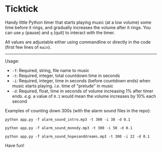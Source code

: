 # Ticktick

Handy little Python timer that starts playing music (at a low volume) some time before it rings, and gradually increases the volume after it rings. You can use `p` (pause) and `q` (quit) to interact with the timer.

All values are adjustable either using commandline or directly in the code (first few lines of `main`).

---

Usage:

- `-f`: Required, string, file name to music
- `-t`: Required, integer, total countdown time in seconds
- `-i`: Required, integer, time in seconds (before countdown ends) when music starts playing. *i.e.* time of "prelude" in music
- `-d`: Required, float, time in seconds of volume increasing 1% after timer ends. *e.g.* a value of `0.1` would mean the volume increases by 10% each second

Examples of counting down 300s (with the alarm sound files in the repo):

```
python app.py -f alarm_sound_intro.mp3 -t 300 -i 38 -d 0.1 
```

```
python app.py -f alarm_sound_monody.mp3 -t 300 -i 50 -d 0.1 
```

```
python app.py -f alarm_sound_hopesanddreams.mp3 -t 300 -i 22 -d 0.1 
```

Have fun!
